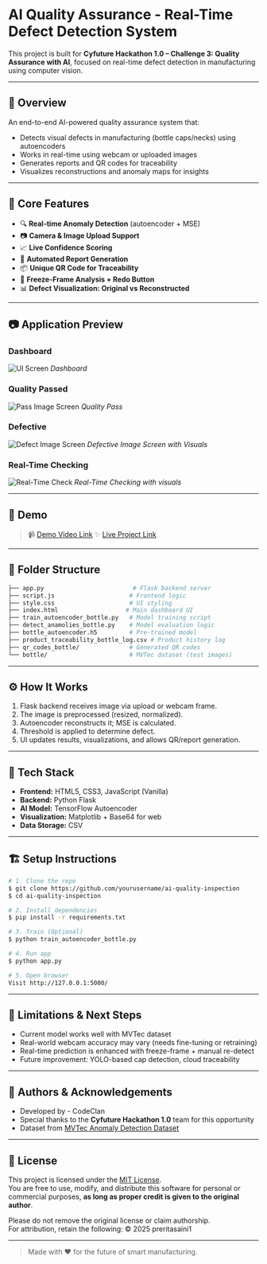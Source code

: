 # AI Quality Assurance - Real-Time Defect Detection System

This project is built for **Cyfuture Hackathon 1.0 – Challenge 3: Quality Assurance with AI**, focused on real-time defect detection in manufacturing using computer vision.

---

## 🚀 Overview

An end-to-end AI-powered quality assurance system that:

* Detects visual defects in manufacturing (bottle caps/necks) using autoencoders
* Works in real-time using webcam or uploaded images
* Generates reports and QR codes for traceability
* Visualizes reconstructions and anomaly maps for insights

---

## 🧠 Core Features

* 🔍 **Real-time Anomaly Detection** (autoencoder + MSE)
* 📷 **Camera & Image Upload Support**
* 📈 **Live Confidence Scoring**
* 🧾 **Automated Report Generation**
* 📦 **Unique QR Code for Traceability**
* 🧊 **Freeze-Frame Analysis + Redo Button**
* 📊 **Defect Visualization: Original vs Reconstructed**

---

## 📷 Application Preview

### Dashboard
![UI Screen](screenshots/UI.png)
*Dashboard*

### Quality Passed 
![Pass Image Screen](screenshots/Pass.png)
*Quality Pass*

### Defective 
![Defect Image Screen](screenshots/Defect.png)
*Defective Image Screen with Visuals*

### Real-Time Checking 
![Real-Time Check](screenshots/real.png)
*Real-Time Checking with visuals*

---

## 📸 Demo

> 📹 [Demo Video Link](https://drive.google.com/file/d/1341ylmE9YRooJKVBdhgBntuZe_i0_GeF/view?usp=drivesdk)
> ✨ [Live Project Link](https://ai-quality-assurance.vercel.app/)

---

## 📂 Folder Structure

```bash
├── app.py                         # Flask backend server
├── script.js                     # Frontend logic
├── style.css                     # UI styling
├── index.html                   # Main dashboard UI
├── train_autoencoder_bottle.py   # Model training script
├── detect_anamolies_bottle.py    # Model evaluation logic
├── bottle_autoencoder.h5         # Pre-trained model
├── product_traceability_bottle_log.csv # Product history log
├── qr_codes_bottle/              # Generated QR codes
└── bottle/                       # MVTec dataset (test images)
```

---

## ⚙️ How It Works

1. Flask backend receives image via upload or webcam frame.
2. The image is preprocessed (resized, normalized).
3. Autoencoder reconstructs it; MSE is calculated.
4. Threshold is applied to determine defect.
5. UI updates results, visualizations, and allows QR/report generation.

---

## 🧪 Tech Stack

* **Frontend:** HTML5, CSS3, JavaScript (Vanilla)
* **Backend:** Python Flask
* **AI Model:** TensorFlow Autoencoder
* **Visualization:** Matplotlib + Base64 for web
* **Data Storage:** CSV

---

## 🏗️ Setup Instructions

```bash
# 1. Clone the repo
$ git clone https://github.com/yourusername/ai-quality-inspection
$ cd ai-quality-inspection

# 2. Install dependencies
$ pip install -r requirements.txt

# 3. Train (Optional)
$ python train_autoencoder_bottle.py

# 4. Run app
$ python app.py

# 5. Open browser
Visit http://127.0.0.1:5000/
```

---

## 📌 Limitations & Next Steps

* Current model works well with MVTec dataset
* Real-world webcam accuracy may vary (needs fine-tuning or retraining)
* Real-time prediction is enhanced with freeze-frame + manual re-detect
* Future improvement: YOLO-based cap detection, cloud traceability

---

## 🧠 Authors & Acknowledgements

* Developed by - CodeClan
* Special thanks to the **Cyfuture Hackathon 1.0** team for this opportunity
* Dataset from [MVTec Anomaly Detection Dataset](https://www.mvtec.com/company/research/datasets/mvtec-ad)

---

## 📄 License

This project is licensed under the [MIT License](LICENSE).  
You are free to use, modify, and distribute this software for personal or commercial purposes, **as long as proper credit is given to the original author**.

Please do not remove the original license or claim authorship.  
For attribution, retain the following:
© 2025 preritasaini1

---

> Made with ❤️ for the future of smart manufacturing.
